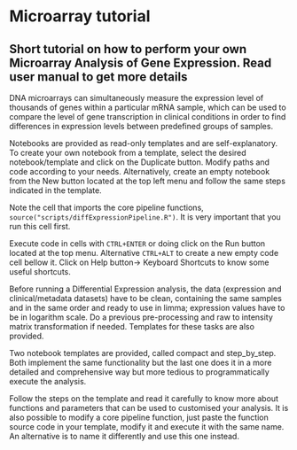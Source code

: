 # Microarray tutorial

## Short tutorial on how to perform your own Microarray Analysis of Gene Expression. Read user manual to get more details

DNA microarrays can simultaneously measure the expression level of thousands of genes within a particular mRNA sample, which can be used to compare the level of gene transcription in clinical conditions in order to find differences in expression levels between predefined groups of samples.

Notebooks are provided as read-only templates and are self-explanatory. To create your own notebook from a template, select the desired notebook/template and click on the Duplicate button. Modify paths and code according to your needs. Alternatively, create an empty notebook from the New button located at the top left menu and follow the same steps indicated in the template.

Note the cell that imports the core pipeline functions, `source("scripts/diffExpressionPipeline.R")`. It is very important that you run this cell first.

Execute code in cells with `CTRL+ENTER` or doing click on the Run button located at the top menu. Alternative `CTRL+ALT` to create a new empty code cell bellow it. Click on Help button-> Keyboard Shortcuts to know some useful shortcuts. 

Before running a Differential Expression analysis, the data (expression and clinical/metadata datasets) have to be clean, containing the same samples and in the same order and ready to use in limma; expression values have to be in logarithm scale. Do a previous pre-processing and raw to intensity matrix transformation if needed. Templates for these tasks are also provided.

Two notebook templates are provided, called compact and step_by_step. Both implement the same functionality but the last one does it in a more detailed and comprehensive way but more tedious to programmatically execute the analysis.

Follow the steps on the template and read it carefully to know more about functions and parameters that can be used to customised your analysis. It is also possible to modify a core pipeline function, just paste the function source code in your template, modify it and execute it with the same name. An alternative is to name it differently and use this one instead.
